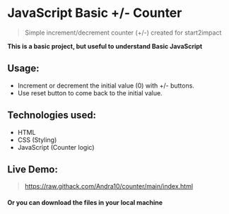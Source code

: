 # JavaScript Basic +/- Counter
>  Simple increment/decrement counter (+/-) created for start2impact 

**This is a basic project, but useful to understand Basic JavaScript**

## Usage:
-  Increment or decrement the initial value (0) with +/- buttons.
-  Use reset button to come back to the initial value.

## Technologies used:
- HTML
- CSS (Styling)
- JavaScript (Counter logic)

## Live Demo:
> https://raw.githack.com/Andra10/counter/main/index.html
#### Or you can download the files in your local machine 
